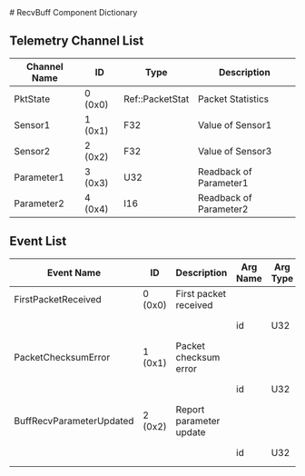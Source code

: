 <title>RecvBuff Component Dictionary</title>
# RecvBuff Component Dictionary


## Telemetry Channel List

|Channel Name|ID|Type|Description|
|---|---|---|---|
|PktState|0 (0x0)|Ref::PacketStat|Packet Statistics|
|Sensor1|1 (0x1)|F32|Value of Sensor1|
|Sensor2|2 (0x2)|F32|Value of Sensor3|
|Parameter1|3 (0x3)|U32|Readback of Parameter1|
|Parameter2|4 (0x4)|I16|Readback of Parameter2|

## Event List

|Event Name|ID|Description|Arg Name|Arg Type|Arg Size|Description
|---|---|---|---|---|---|---|
|FirstPacketReceived|0 (0x0)|First packet received| | | | |
| | | |id|U32||The ID argument|
|PacketChecksumError|1 (0x1)|Packet checksum error| | | | |
| | | |id|U32||The ID argument|
|BuffRecvParameterUpdated|2 (0x2)|Report parameter update| | | | |
| | | |id|U32||The ID argument|
